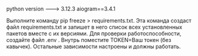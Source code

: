 python version ---> 3.12.3
aiogram==3.4.1


Выполните команду pip freeze > requirements.txt. Эта команда создаст файл requirements.txt и запишет в него список всех установленных пакетов вместе с их версиями.
Для проверки работоспособности, создайте файл .env . Внутрь поместите TOKEN=Ваш токен (без кавычек). Остальные зависимости настроены и должны работать.
